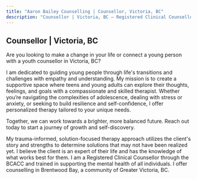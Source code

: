 ```yaml
---
title: "Aaron Bailey Counselling | Counsellor, Victoria, BC"
description: "Counsellor | Victoria, BC — Registered Clinical Counsellor in Brentwood Bay, supporting youth & adults."
---
```

## Counsellor | Victoria, BC

Are you looking to make a change in your life or connect a young person with a youth counsellor in Victoria, BC?

I am dedicated to guiding young people through life's transitions and challenges with empathy and understanding. My mission is to create a supportive space where teens and young adults can explore their thoughts, feelings, and goals with a compassionate and skilled therapist. Whether you’re navigating the complexities of adolescence, dealing with stress or anxiety, or seeking to build resilience and self-confidence, I offer personalized therapy tailored to your unique needs.

Together, we can work towards a brighter, more balanced future. Reach out today to start a journey of growth and self-discovery.

My trauma-informed, solution-focused therapy approach utilizes the client's story and strengths to determine solutions that may not have been realized yet. I believe the client is an expert of their life and has the knowledge of what works best for them. I am a Registered Clinical Counsellor through the BCACC and trained in supporting the mental health of all individuals. I offer counselling in Brentwood Bay, a community of Greater Victoria, BC.
